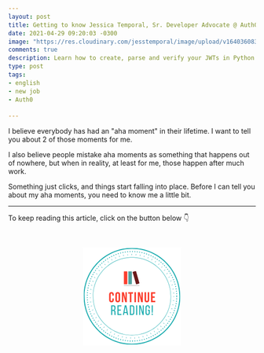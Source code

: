 ```yaml
---
layout: post
title: Getting to know Jessica Temporal, Sr. Developer Advocate @ Auth0
date: 2021-04-29 09:20:03 -0300
image: "https://res.cloudinary.com/jesstemporal/image/upload/v1640360835/covers/click_to_read_zqslfy.png"
comments: true
description: Learn how to create, parse and verify your JWTs in Python using PyJWT
type: post
tags:
- english
- new job
- Auth0

---
```

I believe everybody has had an "aha moment" in their lifetime. I want to tell you about 2 of those moments for me.

I also believe people mistake aha moments as something that happens out of nowhere, but when in reality, at least for me, those happen after much work.

Something just clicks, and things start falling into place. Before I can tell you about my aha moments, you need to know me a little bit.

***

To keep reading this article, click on the button below 👇

<br> <center> <a href="https://auth0.com/blog/jessica-temporal-sr-developer-advocate-auth0/ "> <img src="/images/keep_reading.png"/> </a> </center>